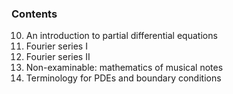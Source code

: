 ### Contents

10. An introduction to partial differential equations
11. Fourier series I
12. Fourier series II
13. Non-examinable: mathematics of musical notes
14. Terminology for PDEs and boundary conditions
